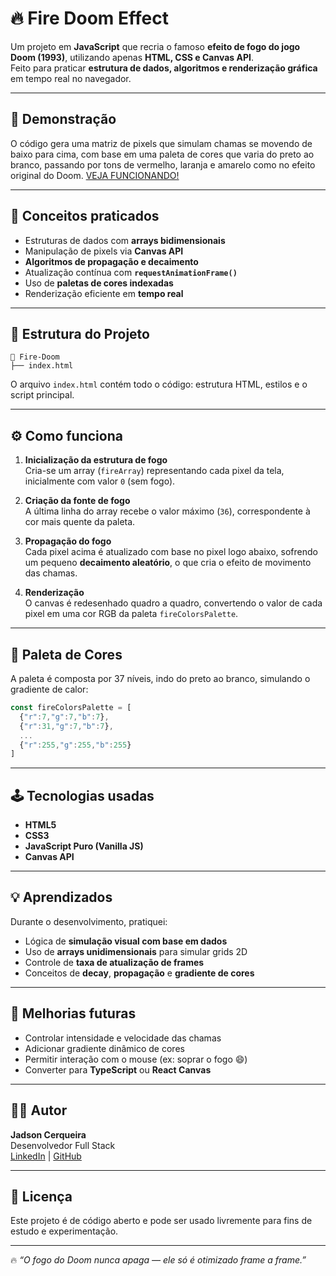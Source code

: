 # 🔥 Fire Doom Effect

Um projeto em **JavaScript** que recria o famoso **efeito de fogo do jogo Doom (1993)**, utilizando apenas **HTML, CSS e Canvas API**.  
Feito para praticar **estrutura de dados, algoritmos e renderização gráfica** em tempo real no navegador.

---

## 🚀 Demonstração

O código gera uma matriz de pixels que simulam chamas se movendo de baixo para cima, com base em uma paleta de cores que varia do preto ao branco, passando por tons de vermelho, laranja e amarelo como no efeito original do Doom.
[VEJA FUNCIONANDO!](https://github.com/jadsoncerqueira)

---

## 🧠 Conceitos praticados

- Estruturas de dados com **arrays bidimensionais**
- Manipulação de pixels via **Canvas API**
- **Algoritmos de propagação e decaimento**
- Atualização contínua com **`requestAnimationFrame()`**
- Uso de **paletas de cores indexadas**
- Renderização eficiente em **tempo real**

---

## 🧩 Estrutura do Projeto

```
📁 Fire-Doom
├── index.html
```

O arquivo `index.html` contém todo o código: estrutura HTML, estilos e o script principal.

---

## ⚙️ Como funciona

1. **Inicialização da estrutura de fogo**  
   Cria-se um array (`fireArray`) representando cada pixel da tela, inicialmente com valor `0` (sem fogo).

2. **Criação da fonte de fogo**  
   A última linha do array recebe o valor máximo (`36`), correspondente à cor mais quente da paleta.

3. **Propagação do fogo**  
   Cada pixel acima é atualizado com base no pixel logo abaixo, sofrendo um pequeno **decaimento aleatório**, o que cria o efeito de movimento das chamas.

4. **Renderização**  
   O canvas é redesenhado quadro a quadro, convertendo o valor de cada pixel em uma cor RGB da paleta `fireColorsPalette`.

---

## 🎨 Paleta de Cores

A paleta é composta por 37 níveis, indo do preto ao branco, simulando o gradiente de calor:

```js
const fireColorsPalette = [
  {"r":7,"g":7,"b":7},
  {"r":31,"g":7,"b":7},
  ...
  {"r":255,"g":255,"b":255}
]
```

---

## 🕹️ Tecnologias usadas

- **HTML5**
- **CSS3**
- **JavaScript Puro (Vanilla JS)**
- **Canvas API**

---

## 💡 Aprendizados

Durante o desenvolvimento, pratiquei:

- Lógica de **simulação visual com base em dados**
- Uso de **arrays unidimensionais** para simular grids 2D
- Controle de **taxa de atualização de frames**
- Conceitos de **decay**, **propagação** e **gradiente de cores**

---

## 🧰 Melhorias futuras

- Controlar intensidade e velocidade das chamas
- Adicionar gradiente dinâmico de cores
- Permitir interação com o mouse (ex: soprar o fogo 😄)
- Converter para **TypeScript** ou **React Canvas**

---

## 🧑‍💻 Autor

**Jadson Cerqueira**  
Desenvolvedor Full Stack  
[LinkedIn](https://www.linkedin.com/in/jadsoncerqueira/) | [GitHub](https://github.com/jadsoncerqueira)

---

## 📜 Licença

Este projeto é de código aberto e pode ser usado livremente para fins de estudo e experimentação.

---

🔥 *“O fogo do Doom nunca apaga — ele só é otimizado frame a frame.”*
